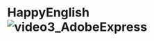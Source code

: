 # HappyEnglish![video3_AdobeExpress](https://user-images.githubusercontent.com/88777856/172345555-b125f439-7a35-42cc-a0bb-1b33894f602e.gif)
